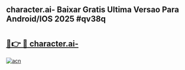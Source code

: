 ## character.ai- Baixar Gratis Ultima Versao Para Android/IOS 2025 #qv38q

# <h2><a href="https://ainizakaria.my?title=character.ai-&ref=20M">🔗👉 🔴 character.ai-</a></h2>

[![acn](https://github.com/user-attachments/assets/0f9c940e-d8b0-45ae-aac7-cd30a18b3e1c)](https://ainizakaria.my?title=character.ai-&ref=20M)

